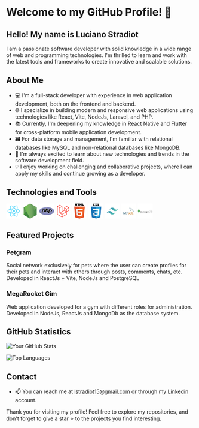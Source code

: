 # Welcome to my GitHub Profile! 👋

## Hello! My name is Luciano Stradiot

I am a passionate software developer with solid knowledge in a wide range of web and programming technologies. I'm thrilled to learn and work with the latest tools and frameworks to create innovative and scalable solutions.

## About Me

- 💻 I'm a full-stack developer with experience in web application development, both on the frontend and backend.
- 🌐 I specialize in building modern and responsive web applications using technologies like React, Vite, NodeJs, Laravel, and PHP.
- 📚 Currently, I'm deepening my knowledge in React Native and Flutter for cross-platform mobile application development.
- 🗃️ For data storage and management, I'm familiar with relational databases like MySQL and non-relational databases like MongoDB.
- 🌱 I'm always excited to learn about new technologies and trends in the software development field.
- 💡 I enjoy working on challenging and collaborative projects, where I can apply my skills and continue growing as a developer.

## Technologies and Tools

<img src="https://raw.githubusercontent.com/github/explore/80688e429a7d4ef2fca1e82350fe8e3517d3494d/topics/react/react.png" alt="React" width="40" height="40"/> <img src="https://raw.githubusercontent.com/github/explore/80688e429a7d4ef2fca1e82350fe8e3517d3494d/topics/nodejs/nodejs.png" alt="Node.js" width="40" height="40"/> <img src="https://raw.githubusercontent.com/github/explore/80688e429a7d4ef2fca1e82350fe8e3517d3494d/topics/php/php.png" alt="PHP" width="40" height="40"/> <img src="https://raw.githubusercontent.com/github/explore/80688e429a7d4ef2fca1e82350fe8e3517d3494d/topics/laravel/laravel.png" alt="Laravel" width="40" height="40"/> <img src="https://raw.githubusercontent.com/github/explore/80688e429a7d4ef2fca1e82350fe8e3517d3494d/topics/html/html.png" alt="HTML" width="40" height="40"/> <img src="https://raw.githubusercontent.com/github/explore/80688e429a7d4ef2fca1e82350fe8e3517d3494d/topics/css/css.png" alt="CSS" width="40" height="40"/> <img src="https://raw.githubusercontent.com/github/explore/80688e429a7d4ef2fca1e82350fe8e3517d3494d/topics/tailwind/tailwind.png" alt="Tailwind CSS" width="40" height="40"/> <img src="https://raw.githubusercontent.com/github/explore/80688e429a7d4ef2fca1e82350fe8e3517d3494d/topics/mysql/mysql.png" alt="MySQL" width="40" height="40"/> <img src="https://raw.githubusercontent.com/github/explore/80688e429a7d4ef2fca1e82350fe8e3517d3494d/topics/mongodb/mongodb.png" alt="MongoDB" width="40" height="40"/>

## Featured Projects

### Petgram

Social network exclusively for pets where the user can create profiles for their pets and interact with others
through posts, comments, chats, etc. Developed in ReactJs + Vite, NodeJs and PostgreSQL

### MegaRocket Gim

Web application developed for a gym with different roles for administration. Developed in NodeJs, ReactJs
and MongoDb as the database system.

## GitHub Statistics

![Your GitHub Stats](https://github-readme-stats.vercel.app/api?username=LucianoStradiot&show_icons=true&theme=radical)

![Top Languages](https://github-readme-stats.vercel.app/api/top-langs/?username=LucianoStradiot&layout=compact&theme=radical)

## Contact

- 📫 You can reach me at lstradiot15@gmail.com or through my [Linkedin](https://www.linkedin.com/in/lucianostradiot/) account.

Thank you for visiting my profile! Feel free to explore my repositories, and don't forget to give a star ⭐️ to the projects you find interesting.
